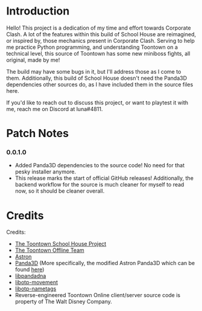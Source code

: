 # Introduction
Hello! This project is a dedication of my time and effort towards Corporate Clash. A lot of the features within this build of School House are reimagined, or inspired by, those mechanics present in Corporate Clash. Serving to help me practice Python programming, and understanding Toontown on a technical level, this source of Toontown has some new miniboss fights, all original, made by me!

The build may have some bugs in it, but I'll address those as I come to them. Additionally, this build of School House doesn't need the Panda3D dependencies other sources do, as I have included them in the source files here. 

If you'd like to reach out to discuss this project, or want to playtest it with me, reach me on Discord at luna#4811.

# Patch Notes
### 0.0.1.0
- Added Panda3D dependencies to the source code! No need for that pesky installer anymore.
- This release marks the start of official GitHub releases! Additionally, the backend workflow for the source is much cleaner for myself to read now, so it should be cleaner overall.

# Credits
Credits:
* [The Toontown School House Project](https://https://github.com/Toontown-Open-Source-Initiative/Toontown-School-House)
* [The Toontown Offline Team](https://ttoffline.com)
* [Astron](https://github.com/Astron/Astron)
* [Panda3D](https://github.com/panda3d/panda3d) (More specifically, the modified Astron Panda3D which can be found [here](https://github.com/Astron/panda3d))
* [libpandadna](https://github.com/loblao/libpandadna)
* [libotp-movement](https://github.com/jwcotejr/libotp-movement)
* [libotp-nametags](https://github.com/loblao/libotp-nametags)
* Reverse-engineered Toontown Online client/server source code is property of The Walt Disney Company.
